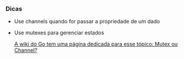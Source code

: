 ### Dicas

* Use channels quando for passar a propriedade de um dado
* Use mutexes para gerenciar estados

    [A wiki do Go tem uma página dedicada para esse tópico: Mutex ou Channel?](https://github.com/golang/go/wiki/MutexOrChannel)